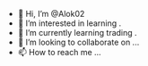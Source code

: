 - 👋 Hi, I’m @Alok02
- 👀 I’m interested in learning .
- 🌱 I’m currently learning trading .
- 💞️ I’m looking to collaborate on ...
- 📫 How to reach me ...

<!---
Alok02/Alok02 is a ✨ special ✨ repository because its `README.md` (this file) appears on your GitHub profile.
You can click the Preview link to take a look at your changes.
--->
